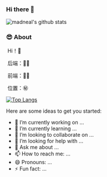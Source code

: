 ### Hi there 👋
![madneal's github stats](https://github-readme-stats.vercel.app/api?username=HuLing1025&show_icons=true&theme=cobalt) <br>
### :sunglasses: About

​	Hi！🙉

​	后端：🔆🉑

​	前端：💯🈲

​	位置：㊙

[![Top Langs](https://github-readme-stats.vercel.app/api/top-langs/?username=HuLing1025&show_icons=true&theme=cobalt)](https://github.com/anuraghazra/github-readme-stats)<br>

Here are some ideas to get you started:

- 🔭 I’m currently working on ...
- 🌱 I’m currently learning ...
- 👯 I’m looking to collaborate on ...
- 🤔 I’m looking for help with ...
- 💬 Ask me about ...
- 📫 How to reach me: ...
- 😄 Pronouns: ...
- ⚡ Fun fact: ...

